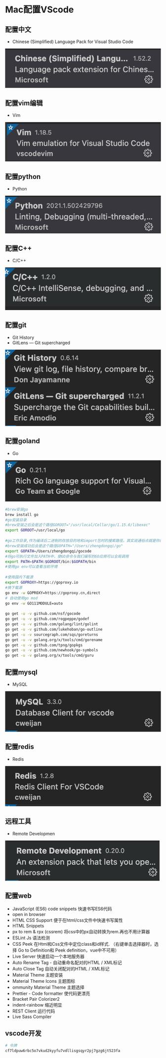 # Mac配置VScode

## 配置中文

- Chinese (Simplified) Language Pack for Visual Studio Code

![](./pic/mac.vs.chinese.png)

## 配置vim编辑

- Vim

![](./pic/mac.vs.vim.png)



## 配置python

- Python

![](./pic/mac.vs.python.png)

## 配置C++

- C/C++

![](./pic/mac.vs.cplus.png)

## 配置git

- Git History
- GitLens — Git supercharged

![](./pic/mac.vs.git.png)

## 配置goland

- Go

![](./pic/mac.vs.goland.png)

```bash
#brew安装go
brew install go
#go安装目录
#brew安装之后会是这个路径GOROOT="/usr/local/Cellar/go/1.15.6/libexec"
export GOROOT=/usr/local/go 

#go工作目录,作为编译后二进制的存放目的地和import包时的搜索路径。其实说通俗点就是你的go项目工作目录。
#brew安装成功后会是这个路径GOPATH="/Users/zhengdongqi/go"
export GOPATH=/Users/zhengdongqi/gocode
#将go可执行文件加入PATH中，使GO命令与我们编写的GO应用可以全局调用
export PATH=$PATH:$GOROOT/bin:$GOPATH/bin
#使用go env可以查看当前环境

#使用国内下载源
export GOPROXY=https://goproxy.io
#换下载源
go env -w GOPROXY=https://goproxy.cn,direct
# 自动使用go mod
go env -w GO111MODULE=auto

go get -u -v github.com/nsf/gocode 
go get -u -v github.com/rogpeppe/godef 
go get -u -v github.com/golang/lint/golint 
go get -u -v github.com/lukehoban/go-outline 
go get -u -v sourcegraph.com/sqs/goreturns 
go get -u -v golang.org/x/tools/cmd/gorename 
go get -u -v github.com/tpng/gopkgs 
go get -u -v github.com/newhook/go-symbols 
go get -u -v golang.org/x/tools/cmd/guru
```



## 配置mysql

- MySQL

![mac.vs.mysql](./pic/mac.vs.mysql.png)

## 配置redis

- Redis

![mac.vs.redis](./pic/mac.vs.redis.png)

## 远程工具

- Remote Developmen

![mac.vs.remote](./pic/mac.vs.remote.png)

## 配置web

- JavaScript (ES6) code snippets 快速书写ES6代码 
- open in browser
- HTML CSS Support 便于在html/css文件中快速书写属性
- HTML Snippets
- px to rem & rpx (cssrem) 将css中的px自动转换为rem.再也不用计算器
- ESLint Js 语法检测
- CSS Peek 在Html和Css文件中定位class和id样式. （右键单击选择器时，选择 Go to Definition和 Peek definition，vue中不可用）
- Live Server 快速启动一个本地服务器
- Auto Rename Tag - 自动重命名配对的HTML / XML标记 
- Auto Close Tag 自动关闭配对的HTML / XML标记 
- Material Theme 主题安装
- Material Theme Icons 主题图标
- ommunity Material Theme 主题选择
- Prettier - Code formatter 使代码更漂亮
- Bracket Pair Colorizer2
- indent-rainbow 缩近明显
- REST Client 运行代码
- Live Sass Compiler

## vscode开发

```bash
# 令牌
cf7ldpuw6rbc5o7vkud2kyyfu7vdllisgsqyr2pj7gzg6jt523fa
```

